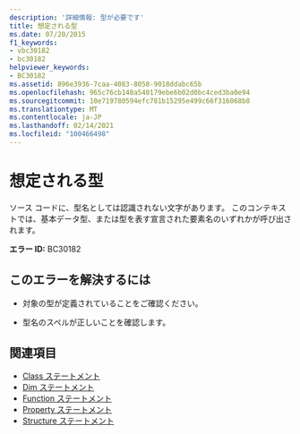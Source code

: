 ```yaml
---
description: '詳細情報: 型が必要です'
title: 想定される型
ms.date: 07/20/2015
f1_keywords:
- vbc30182
- bc30182
helpviewer_keywords:
- BC30182
ms.assetid: 896e3936-7caa-4083-8058-9018ddabc65b
ms.openlocfilehash: 965c76cb148a540179ebe6b02d0bc4ced3ba0e94
ms.sourcegitcommit: 10e719780594efc781b15295e499c66f316068b8
ms.translationtype: MT
ms.contentlocale: ja-JP
ms.lasthandoff: 02/14/2021
ms.locfileid: "100466498"
---
```

# <a name="type-expected"></a>想定される型

ソース コードに、型名としては認識されない文字があります。 このコンテキストでは、基本データ型、または型を表す宣言された要素名のいずれかが呼び出されます。  
  
 **エラー ID:** BC30182  
  
## <a name="to-correct-this-error"></a>このエラーを解決するには  
  
- 対象の型が定義されていることをご確認ください。  
  
- 型名のスペルが正しいことを確認します。  
  
## <a name="see-also"></a>関連項目

- [Class ステートメント](../language-reference/statements/class-statement.md)
- [Dim ステートメント](../language-reference/statements/dim-statement.md)
- [Function ステートメント](../language-reference/statements/function-statement.md)
- [Property ステートメント](../language-reference/statements/property-statement.md)
- [Structure ステートメント](../language-reference/statements/structure-statement.md)
